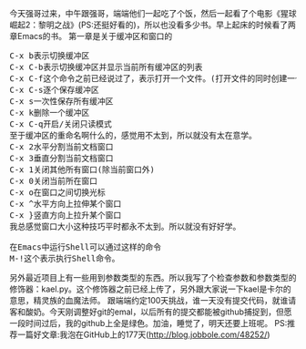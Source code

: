 今天强哥过来，中午跟强哥，端端他们一起吃了个饭，然后一起看了个电影《猩球崛起2：黎明之战》(PS:还挺好看的)，所以也没看多少书。早上起床的时候看了两章Emacs的书。
第一章是关于缓冲区和窗口的
<pre>
C-x b表示切换缓冲区
C-x C-b表示切换缓冲区并显示当前所有缓冲区的列表
C-x C-f这个命令之前已经说过了，表示打开一个文件。(打开文件的同时创建一个同名的缓冲区)
C-x C-s逐个保存缓冲区
C-x s一次性保存所有缓冲区
C-x k删除一个缓冲区
C-x C-q开启/关闭只读模式
至于缓冲区的重命名啊什么的，感觉用不太到，所以就没有太在意学。
C-x 2水平分割当前文档窗口
C-x 3垂直分割当前文档窗口
C-x 1关闭其他所有窗口(除当前窗口外)
C-x 0关闭当前所在窗口
C-x o在窗口之间切换光标
C-x ^水平方向上拉伸某个窗口
C-x }竖直方向上拉升某个窗口
我总感觉窗口大小这种技巧平时都永不太到。所以就没有好好学。

在Emacs中运行Shell可以通过这样的命令
M-!这个表示执行Shell命令。
</pre>
另外最近项目上有一些用到参数类型的东西。所以我写了个检查参数和参数类型的修饰器：kael.py。这个修饰器之前已经上传了，另外跟大家说一下kael是卡尔的意思，精灵族的血魔法师。
跟端端约定100天挑战，谁一天没有提交代码，就谁请客和酸奶。今天刚调整好git的emal，以后所有的提交都能被github捕捉到，但愿一段时间过后，我的github上全是绿色。加油，睡觉了，明天还要上班呢。
PS:推荐一篇好文章:我泡在GitHub上的177天(http://blog.jobbole.com/48252/)